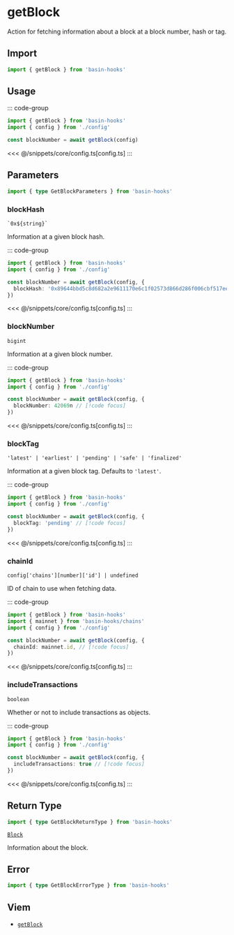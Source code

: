 <script setup>
const packageName = 'basin-hooks'
const actionName = 'getBlock'
const typeName = 'GetBlock'
</script>

# getBlock

Action for fetching information about a block at a block number, hash or tag.

## Import

```ts
import { getBlock } from 'basin-hooks'
```

## Usage

::: code-group
```ts [index.ts]
import { getBlock } from 'basin-hooks'
import { config } from './config'

const blockNumber = await getBlock(config)
```
<<< @/snippets/core/config.ts[config.ts]
:::

## Parameters

```ts
import { type GetBlockParameters } from 'basin-hooks'
```

### blockHash

`` `0x${string}` ``

Information at a given block hash.

::: code-group
```ts [index.ts]
import { getBlock } from 'basin-hooks'
import { config } from './config'

const blockNumber = await getBlock(config, {
  blockHash: '0x89644bbd5c8d682a2e9611170e6c1f02573d866d286f006cbf517eec7254ec2d' // [!code focus]
})
```
<<< @/snippets/core/config.ts[config.ts]
:::

### blockNumber

`` bigint ``

Information at a given block number.

::: code-group
```ts [index.ts]
import { getBlock } from 'basin-hooks'
import { config } from './config'

const blockNumber = await getBlock(config, {
  blockNumber: 42069n // [!code focus]
})
```
<<< @/snippets/core/config.ts[config.ts]
:::

### blockTag

`` 'latest' | 'earliest' | 'pending' | 'safe' | 'finalized' ``

Information at a given block tag. Defaults to `'latest'`.

::: code-group
```ts [index.ts]
import { getBlock } from 'basin-hooks'
import { config } from './config'

const blockNumber = await getBlock(config, {
  blockTag: 'pending' // [!code focus]
})
```
<<< @/snippets/core/config.ts[config.ts]
:::

### chainId

`config['chains'][number]['id'] | undefined`

ID of chain to use when fetching data.

::: code-group
```ts [index.ts]
import { getBlock } from 'basin-hooks'
import { mainnet } from 'basin-hooks/chains'
import { config } from './config'

const blockNumber = await getBlock(config, {
  chainId: mainnet.id, // [!code focus]
})
```
<<< @/snippets/core/config.ts[config.ts]
:::

### includeTransactions

`boolean`

Whether or not to include transactions as objects.

::: code-group
```ts [index.ts]
import { getBlock } from 'basin-hooks'
import { config } from './config'

const blockNumber = await getBlock(config, {
  includeTransactions: true // [!code focus]
})
```
<<< @/snippets/core/config.ts[config.ts]
:::

## Return Type

```ts
import { type GetBlockReturnType } from 'basin-hooks'
```

[`Block`](https://viem.sh/docs/glossary/types.html#block)

Information about the block.

## Error

```ts
import { type GetBlockErrorType } from 'basin-hooks'
```

<!--@include: @shared/query-imports.md-->

## Viem

- [`getBlock`](https://viem.sh/docs/actions/public/getBlock.html)
